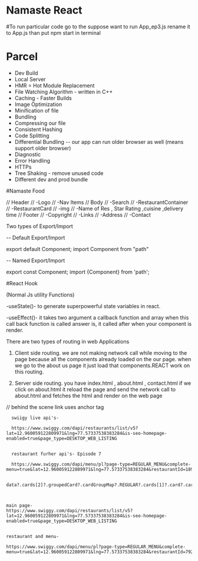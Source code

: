 # Namaste React


#To run particular code go to the
suppose want to run App_ep3.js rename it to App.js 
than put npm start in terminal
# Parcel
- Dev Build
- Local Server
- HMR = Hot Module Replacement
- File Watching Algorithm - written in C++
- Caching - Faster Builds
- Image Optimization
- Minification of file
- Bundling
- Compressing our file
- Consistent Hashing
- Code Splitting
- Differential Bundling -- our app can run older browser as well (means support older browser)
- Diagnostic
- Error Handling
- HTTPs
- Tree Shaking - remove unused code 
- Different dev and prod bundle

#Namaste Food

// Header
//   -Logo
//   -Nav Items 
// Body 
//  -Search
//  -RestaurantContainer 
//     -RestaurantCard 
//        -img
//        -Name of Res , Star Rating ,cuisine ,delivery time
// Footer 
//  -Copyright 
//  -Links
//  -Address 
//  -Contact 


Two types of Export/Import

-- Default Export/Import

export default Component;
import Component from "path"


-- Named Export/Import

export const Component;
import {Component} from 'path';


#React Hook

(Normal Js utility Functions)

-useState()- to generate superpowerful state variables in react.
 
-useEffect()- it takes two argument a callback function and array 
   when this call back function is called answer is, it called after when your component is render. 



There are two types of routing in web Applications
  1. Client side routing.
       we are not making network call while moving to the page because all the components already loaded on the our page.
       when we go to the about us page it just load that components.REACT work on this routing.
        
  2. Server side routing.
     you have index.html , about.html , contact.html 
      if we click on about.html it reload the page and send the network call to about.html and fetches the html and render on the web page


// behind the scene link uses anchor tag


      swiigy live api's-

      https://www.swiggy.com/dapi/restaurants/list/v5?lat=12.960059122809971&lng=77.57337538383284&is-seo-homepage-enabled=true&page_type=DESKTOP_WEB_LISTING

    
      restaurant furher api's- Episode 7

      https://www.swiggy.com/dapi/menu/pl?page-type=REGULAR_MENU&complete-menu=true&lat=12.960059122809971&lng=77.57337538383284&restaurantId=18975&catalog_qa=undefined&submitAction=ENTER


    data?.cards[2]?.groupedCard?.cardGroupMap?.REGULAR?.cards[1]?.card?.card?.itemCards



    main page-
    https://www.swiggy.com/dapi/restaurants/list/v5?lat=12.960059122809971&lng=77.57337538383284&is-seo-homepage-enabled=true&page_type=DESKTOP_WEB_LISTING


    restaurant and menu-

    https://www.swiggy.com/dapi/menu/pl?page-type=REGULAR_MENU&complete-menu=true&lat=12.960059122809971&lng=77.57337538383284&restaurantId=792403&catalog_qa=undefined&submitAction=ENTER